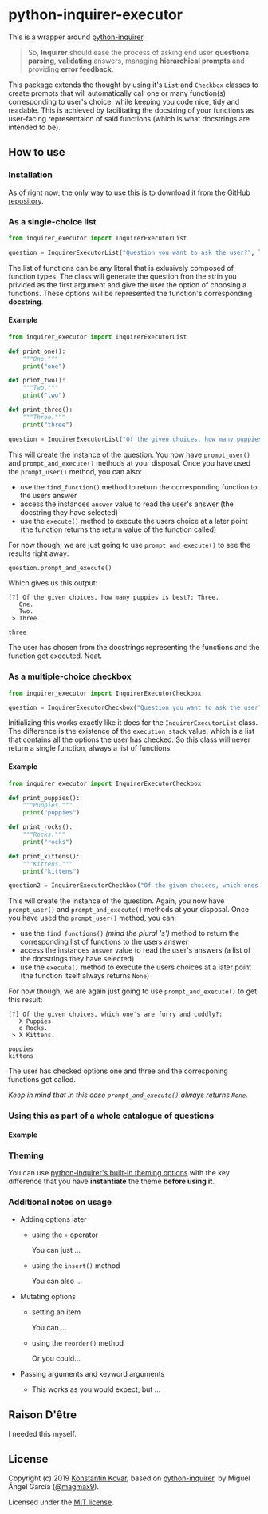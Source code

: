 # python-inquirer-executor
This is a wrapper around [python-inquirer](https://github.com/magmax/python-inquirer).

> So, **Inquirer** should ease the process of asking end user **questions**, **parsing**, **validating** answers, managing **hierarchical prompts** and providing **error feedback**.

This package extends the thought by using it's `List` and `Checkbox` classes to create prompts that will automatically call one or many function(s) corresponding to user's choice, while keeping you code nice, tidy and readable. This is achieved by facilitating the docstring of your functions as user-facing representaion of said functions (which is what docstrings are intended to be). 

## How to use
### Installation
As of right now, the only way to use this is to download it from [the GitHub repository](.).
### As a single-choice list
```python
from inquirer_executor import InquirerExecutorList 

question = InquirerExecutorList("Question you want to ask the user?", list_of_functions)
```
The list of functions can be any literal that is exlusively composed of function types. The class will generate the question fron the strin you privided as the first argument and give the user the option of choosing a functions. These options will be represented the function's corresponding **docstring**. 

#### Example

```python
from inquirer_executor import InquirerExecutorList 

def print_one():
    """One."""
    print("one")

def print_two():
    """Two."""
    print("two")

def print_three():
    """Three."""
    print("three")

question = InquirerExecutorList("Of the given choices, how many puppies is best?", [print_one, print_two, print_three])    
```
This will create the instance of the question. You now have `prompt_user()` and `prompt_and_execute()` methods at your disposal. Once you have used the `prompt_user()` method, you can also:
- use the `find_function()` method to return the corresponding function to the users answer
- access the instances `answer` value to read the user's answer (the docstring they have selected)
- use the `execute()` method to execute the users choice at a later point (the function returns the return value of the function called)

For now though, we are just going to use `prompt_and_execute()` to see the results right away:
```python
question.prompt_and_execute()
```
Which gives us this output:
```
[?] Of the given choices, how many puppies is best?: Three.
   One.
   Two.
 > Three.

three
```
The user has chosen from the docstrings representing the functions and the function got executed. Neat.

### As a multiple-choice checkbox
```python
from inquirer_executor import InquirerExecutorCheckbox

question = InquirerExecutorCheckbox("Question you want to ask the user?", list_of_functions)
```
Initializing this works exactly like it does for the `InquirerExecutorList` class. The difference is the existence of the `execution_stack` value, which is a list that contains all the options the user has checked. So this class will never return a single function, always a list of functions.


#### Example
```python
from inquirer_executor import InquirerExecutorCheckbox

def print_puppies():
    """Puppies."""
    print("puppies")

def print_rocks():
    """Rocks."""
    print("rocks")

def print_kittens():
    """Kittens."""
    print("kittens")

question2 = InquirerExecutorCheckbox("Of the given choices, which ones are furry and cuddly?", [print_puppies, print_rocks, print_kittens])
```
This will create the instance of the question. Again, you now have `prompt_user()` and `prompt_and_execute()` methods at your disposal. Once you have used the `prompt_user()` method, you can:
- use the `find_functions()` *(mind the plural 's')* method to return the corresponding list of functions to the users answer
- access the instances `answer` value to read the user's answers (a list of the docstrings they have selected)
- use the `execute()` method to execute the users choices at a later point (the function itself always returns `None`)

For now though, we are again just going to use `prompt_and_execute()` to get this result:
```
[?] Of the given choices, which one's are furry and cuddly?: 
   X Puppies.
   o Rocks.
 > X Kittens.

puppies
kittens
```
The user has checked options one and three and the corresponing functions got called.

*Keep in mind that in this case `prompt_and_execute()` always returns `None`.*

### Using this as part of a whole catalogue of questions

#### Example

### Theming

You can use [python-inquirer's built-in theming options](https://magmax.org/python-inquirer/usage.html#themes) with the key difference that you have **instantiate** the theme **before using it**.

### Additional notes on usage
- Adding options later
  - using the `+` operator
    
    You can just ...

  - using the `insert()` method

    You can also ...

- Mutating options
  - setting an item

    You can ...
  - using the `reorder()` method

    Or you could...

- Passing arguments and keyword arguments

  - This works as you would expect, but ...


## Raison D'être

I needed this myself.

## License

Copyright (c) 2019 [Konstantin Kovar](https://blog.vomkonstant.in), based on [python-inquirer](https://github.com/magmax/python-inquirer), by Miguel Ángel García ([@magmax9](https://twitter.com/magmax9)).

Licensed under the [MIT license](./LICENSE).